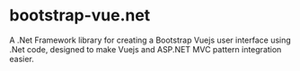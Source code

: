 # bootstrap-vue.net
A .Net Framework library for creating a Bootstrap Vuejs user interface using .Net code, designed to make Vuejs and ASP.NET MVC pattern integration easier.
